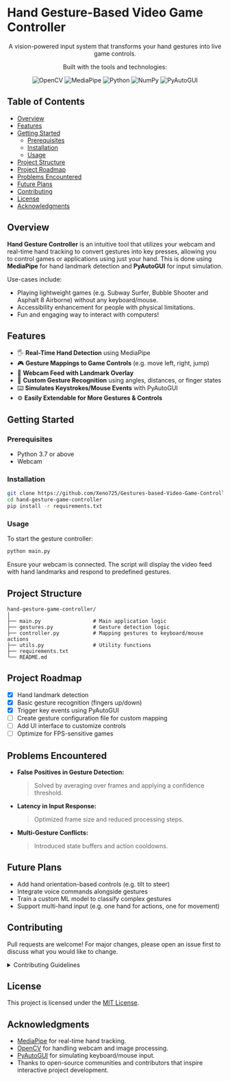 # Hand Gesture-Based Video Game Controller

<p align="center">
	A vision-powered input system that transforms your hand gestures into live game controls.
</p>

<p align="center">Built with the tools and technologies:</p>
<p align="center">
	<img src="https://img.shields.io/badge/OpenCV-5C3EE8.svg?style=default&logo=OpenCV&logoColor=white" alt="OpenCV">
	<img src="https://img.shields.io/badge/MediaPipe-00C2D7.svg?style=default&logo=Google&logoColor=white" alt="MediaPipe">
	<img src="https://img.shields.io/badge/Python-3776AB.svg?style=default&logo=Python&logoColor=white" alt="Python">
	<img src="https://img.shields.io/badge/NumPy-013243.svg?style=default&logo=NumPy&logoColor=white" alt="NumPy">
	<img src="https://img.shields.io/badge/PyAutoGUI-4B8BBE.svg?style=default&logo=python&logoColor=white" alt="PyAutoGUI">
</p>

## Table of Contents

- [Overview](#overview)
- [Features](#features)
- [Getting Started](#getting-started)
  - [Prerequisites](#prerequisites)
  - [Installation](#installation)
  - [Usage](#usage)
- [Project Structure](#project-structure)
- [Project Roadmap](#project-roadmap)
- [Problems Encountered](#problems-encountered)
- [Future Plans](#future-plans)
- [Contributing](#contributing)
- [License](#license)
- [Acknowledgments](#acknowledgments)

## Overview

**Hand Gesture Controller** is an intuitive tool that utilizes your webcam and real-time hand tracking to convert gestures into key presses, allowing you to control games or applications using just your hand. This is done using **MediaPipe** for hand landmark detection and **PyAutoGUI** for input simulation.

Use-cases include:
- Playing lightweight games (e.g. Subway Surfer, Bubble Shooter and Asphalt 8 Airborne) without any keyboard/mouse.
- Accessibility enhancement for people with physical limitations.
- Fun and engaging way to interact with computers!

## Features

- 🖐️ **Real-Time Hand Detection** using MediaPipe
- 🎮 **Gesture Mappings to Game Controls** (e.g. move left, right, jump)
- 🎥 **Webcam Feed with Landmark Overlay**
- 🧠 **Custom Gesture Recognition** using angles, distances, or finger states
- ⌨️ **Simulates Keystrokes/Mouse Events** with PyAutoGUI
- ⚙️ **Easily Extendable for More Gestures & Controls**

## Getting Started

### Prerequisites

- Python 3.7 or above
- Webcam

### Installation

```bash
git clone https://github.com/Xeno725/Gestures-based-Video-Game-Controller.git
cd hand-gesture-game-controller
pip install -r requirements.txt
```

### Usage

To start the gesture controller:

```bash
python main.py
```

Ensure your webcam is connected. The script will display the video feed with hand landmarks and respond to predefined gestures.

## Project Structure

```
hand-gesture-game-controller/
│
├── main.py                 # Main application logic
├── gestures.py             # Gesture detection logic
├── controller.py           # Mapping gestures to keyboard/mouse actions
├── utils.py                # Utility functions
├── requirements.txt
└── README.md
```

## Project Roadmap

- [x] Hand landmark detection
- [x] Basic gesture recognition (fingers up/down)
- [x] Trigger key events using PyAutoGUI
- [ ] Create gesture configuration file for custom mapping
- [ ] Add UI interface to customize controls
- [ ] Optimize for FPS-sensitive games

## Problems Encountered

- **False Positives in Gesture Detection:**
  > Solved by averaging over frames and applying a confidence threshold.

- **Latency in Input Response:**
  > Optimized frame size and reduced processing steps.

- **Multi-Gesture Conflicts:**
  > Introduced state buffers and action cooldowns.

## Future Plans

- Add hand orientation-based controls (e.g. tilt to steer)
- Integrate voice commands alongside gestures
- Train a custom ML model to classify complex gestures
- Support multi-hand input (e.g. one hand for actions, one for movement)

## Contributing

Pull requests are welcome! For major changes, please open an issue first to discuss what you would like to change.

<details>
<summary>Contributing Guidelines</summary>

1. Fork the Repository  
2. Clone the Project Locally  
3. Create a Feature Branch  
4. Commit Your Changes  
5. Push and Open a PR

</details>

## License

This project is licensed under the [MIT License](https://choosealicense.com/licenses/mit/).

## Acknowledgments

- [MediaPipe](https://google.github.io/mediapipe/) for real-time hand tracking.
- [OpenCV](https://opencv.org/) for handling webcam and image processing.
- [PyAutoGUI](https://pyautogui.readthedocs.io/en/latest/) for simulating keyboard/mouse input.
- Thanks to open-source communities and contributors that inspire interactive project development.


